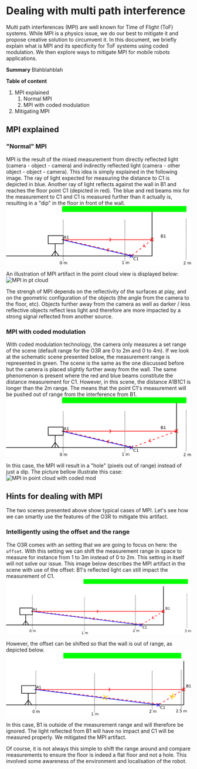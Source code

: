 # Dealing with multi path interference

Multi path interferences (MPI) are well known for Time of Flight (ToF) systems. While MPI is a physics issue, we do our best to mitigate it and propose creative solution to circumvent it. In this document, we briefly explain what is MPI and its specificity for ToF systems using coded modulation. We then explore ways to mitigate MPI for mobile robots applications.

**Summary**
Blahblahblah

**Table of content**
1. MPI explained
    1. Normal MPI
    2. MPI with coded modulation
2. Mitigating MPI

## MPI explained
### "Normal" MPI
MPI is the result of the mixed measurement from directly reflected light (camera - object - camera) and indirectly reflected light (camera - other object - object - camera). This idea is simply explained in the following image. The ray of light expected for measuring the distance to C1 is depicted in blue. Another ray of light reflects against the wall in B1 and reaches the floor point C1 (depicted in red). The blue and red beams mix for the measurement to C1 and C1 is measured further than it actually is, resulting in a "dip" in the floor in front of the wall. 
![Normal ToF MPI](images/MPI_simple_in.png)

An illustration of MPI artifact in the point cloud view is displayed below:
![MPI in pt cloud](images/???)

The strengh of MPI depends on the reflectivity of the surfaces at play, and on the geometric configuration of the objects (the angle from the camera to the floor, etc). Objects further away from the camera as well as darker / less reflective objects reflect less light and therefore are more impacted by a strong signal reflected from another source.

### MPI with coded modulation

With coded modulation technology, the camera only measures a set range of the scene (default range for the O3R are 0 to 2m and 0 to 4m). If we look at the schematic scene presented below, the measurement range is represented in green. The scene is the same as the one discussed before but the camera is placed slightly further away from the wall. The same phenomenon is present where the red and blue beams constitute the distance measurement for C1. However, in this scene, the distance A1B1C1 is longer than the 2m range. The means that the point C1's measurement will be pushed out of range from the interference from B1. 
![Coded mod MPI](images/MPI_simple_out.png)

In this case, the MPI will result in a "hole" (pixels out of range) instead of just a dip. The picture bellow illustrate this case:
![MPI in point cloud with coded mod](images/???)

## Hints for dealing with MPI
The two scenes presented above show typical cases of MPI. Let's see how we can smartly use the features of the O3R to mitigate this artifact.
### Intelligently using the offset and the range
The O3R comes with an setting that we are going to focus on here: the `offset`. With this setting we can shift the measurement range in space to measure for instance from 1 to 3m instead of 0 to 2m. This setting in itself will not solve our issue. This image below describes the MPI artifact in the scene with use of the offset: B1's reflected light can still impact the measurement of C1.
![MPI offset with wall in range](images/MPI_offset1.png)

However, the offset can be shifted so that the wall is out of range, as depicted below.
![MPI offset with wall out of range](images/MPI_offset05.png)

In this case, B1 is outside of the measurement range and will therefore be ignored. The light reflected from B1 will have no impact and C1 will be measured properly. We mitigated the MPI artifact.

Of course, it is not always this simple to shift the range around and compare measurements to ensure the floor is indeed a flat floor and not a hole. This involved some awareness of the environment and localisation of the robot.
